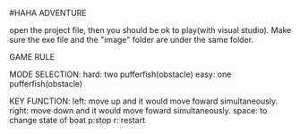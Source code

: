 #HAHA ADVENTURE

open the project file, then you should be ok to play(with visual studio).
Make sure the exe file and the "image" folder are under the same folder.

GAME RULE

MODE SELECTION:
hard: two pufferfish(obstacle)
easy: one pufferfish(obstacle)

KEY FUNCTION:
left: move up and it would move foward simultaneously.
right: move down and it would move foward simultaneously.
space: to change state of boat
p:stop
r: restart

